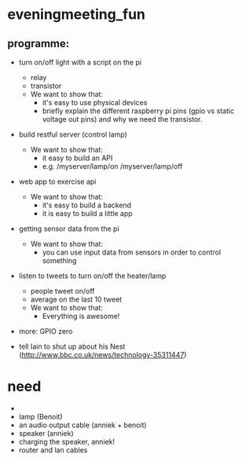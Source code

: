 # eveningmeeting_fun

## programme:

- turn on/off light with a script on the pi
  - relay
  - transistor
  - We want to show that:
    - it's easy to use physical devices
    - briefly explain the different raspberry pi pins (gpio vs static voltage out pins) and why we need the transistor.
    
- build restful server (control lamp)
  - We want to show that:
    - it easy to build an API
    - e.g. /myserver/lamp/on
           /myserver/lamp/off
  
- web app to exercise api
  - We want to show that:
    - it's easy to build a backend
    - it is easy to build a little app
   
    
- getting sensor data from the pi
    - We want to show that:
       - you can use input data from sensors in order to control something

- listen to tweets to turn on/off the heater/lamp
  - people tweet on/off
  - average on the last 10 tweet
  - We want to show that:
    - Everything is awesome!



- more:
GPIO zero






- tell Iain to shut up about his Nest (http://www.bbc.co.uk/news/technology-35311447)


# need
- 
- lamp (Benoit)
- an audio output cable (anniek + benoit)
- speaker (anniek)
- charging the speaker, anniek!
- router and lan cables

